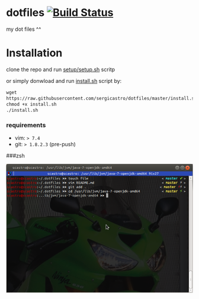 dotfiles [![Build Status](https://travis-ci.org/sergicastro/dotfiles.svg?branch=master)](https://travis-ci.org/sergicastro/dotfiles)
========
my dot files ^^

# Installation

clone the repo and run [setup/setup.sh](setup/setup.sh) scritp

or simply donwload and run [install.sh](install.sh) script by:
```
wget https://raw.githubusercontent.com/sergicastro/dotfiles/master/install.sh
chmod +x install.sh
./install.sh
```

### requirements
* vim: `> 7.4`
* git: `> 1.8.2.3` (pre-push)

###zsh

![zsh](.screenshots/zhs-theme-1.0.png)
